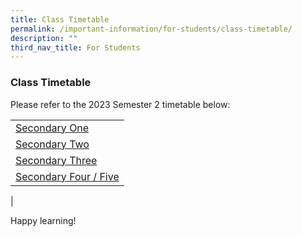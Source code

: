 ```yaml
---
title: Class Timetable
permalink: /important-information/for-students/class-timetable/
description: ""
third_nav_title: For Students
---
```

### **Class Timetable**
Please refer to the 2023 Semester 2 timetable below:

|  |
|---|
| [Secondary One](https://drive.google.com/drive/u/1/folders/1jr1GdMeK5VNUZIfp5BWJUVpfxedirYVc)
| [Secondary Two](https://drive.google.com/drive/u/1/folders/1jr1GdMeK5VNUZIfp5BWJUVpfxedirYVck)
| [Secondary Three](https://drive.google.com/file/d/1yfoIxxiX_hLfSJqfLu4dNQ5Bt9WweHHa/view?usp=share_link)
| [Secondary Four / Five](https://drive.google.com/file/d/1SpU6fkeCvsFsZgPik4JD2I_qKnFtx1hz/view?usp=share_link)
|

Happy learning!